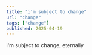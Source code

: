 ```yaml
---
title: "i'm subject to change"
url: "change"
tags: ["change"]
published: 2025-04-19
---
```


i'm subject to change, eternally
